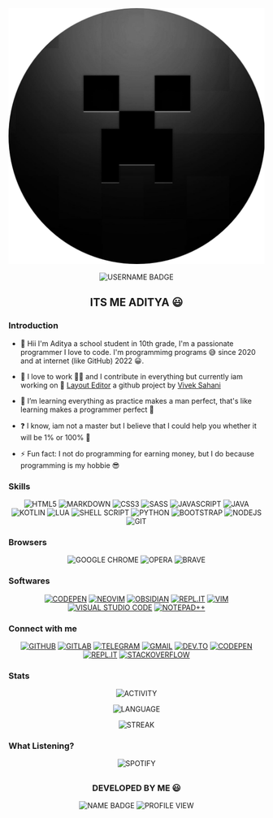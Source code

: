![LOGO](logo.png "logo")

<div align="center">

![USERNAME BADGE](https://img.shields.io/badge/itsakc.-me-039AFF?style=for-the-badge "badge")

## **ITS ME ADITYA 😃**

</div>

### Introduction
<div>

- 👦 Hii I'm Aditya a school student in 10th grade, I'm a passionate programmer I love to code. I'm programmimg programs 😅 since 2020 and at internet (like GitHub) 2022 😀.


- 🔭 I love to work 👨‍💼 and I contribute in everything but currently iam working on 📏 [Layout Editor](https://github.com/itsvks19/LayoutEditor) a github project by [Vivek Sahani](https://github.com/itsvks19)
  

- 🌱 I’m learning everything as practice makes a man perfect, that's like learning makes a programmer perfect 🥰
  

- ❓ I know, iam not a master but I believe that I could help you whether it will be 1% or 100% 🤠
  

- ⚡ Fun fact: I not do programming for earning money, but I do because programming is my hobbie 😎  

</div>

### Skills
<div align="center">

![HTML5](https://img.shields.io/badge/html5-%23E34F26.svg?style=for-the-badge&logo=html5&logoColor=white "html5")
![MARKDOWN](https://img.shields.io/badge/Markdown-000000?style=for-the-badge&logo=markdown&logoColor=white "markdown") 
![CSS3](https://img.shields.io/badge/css3-%231572B6.svg?style=for-the-badge&logo=css3&logoColor=white "css3")
![SASS](https://img.shields.io/badge/Sass-CC6699?style=for-the-badge&logo=sass&logoColor=white "sass")
![JAVASCRIPT](https://img.shields.io/badge/javascript-%23323330.svg?style=for-the-badge&logo=javascript&logoColor=%23F7DF1E "javascript") 
![JAVA](https://img.shields.io/badge/java-%23ED8B00.svg?style=for-the-badge&logo=java&logoColor=white "java")
![KOTLIN](https://img.shields.io/badge/kotlin-%230095D5.svg?style=for-the-badge&logo=kotlin&logoColor=white "kotlin")
![LUA](https://img.shields.io/badge/lua-%232C2D72.svg?style=for-the-badge&logo=lua&logoColor=white "lua")
![SHELL SCRIPT](https://img.shields.io/badge/shell_script-%23121011.svg?style=for-the-badge&logo=gnu-bash&logoColor=white "shell script")
![PYTHON](https://img.shields.io/badge/python-3670A0?style=for-the-badge&logo=python&logoColor=ffdd54 "python")
![BOOTSTRAP](https://img.shields.io/badge/bootstrap-%23563D7C.svg?style=for-the-badge&logo=bootstrap&logoColor=white "bootstrap")
![NODEJS](https://img.shields.io/badge/node.js-6DA55F?style=for-the-badge&logo=node.js&logoColor=white "nodejs")
![GIT](https://img.shields.io/badge/git-%23F05033.svg?style=for-the-badge&logo=git&logoColor=white "git")

</div>

### Browsers
<div align="center">
  
![GOOGLE CHROME](https://img.shields.io/badge/Google%20Chrome-4285F4?style=for-the-badge&logo=GoogleChrome&logoColor=white "google chrome")
![OPERA](https://img.shields.io/badge/Opera-FF1B2D?style=for-the-badge&logo=Opera&logoColor=white "opera")
![BRAVE](https://img.shields.io/badge/Brave-FB542B?style=for-the-badge&logo=Brave&logoColor=white "brave")
   
</div>

### Softwares
<div align="center">

[![CODEPEN](https://img.shields.io/badge/CodePen-white?style=for-the-badge&logo=codepen&logoColor=black "codepen")](https://codepen.io)
[![NEOVIM](https://img.shields.io/badge/NeoVim-%2357A143.svg?&style=for-the-badge&logo=neovim&logoColor=white "neovim")](https://neovim.io)
[![OBSIDIAN](https://img.shields.io/badge/Obsidian-%23483699.svg?style=for-the-badge&logo=obsidian&logoColor=white "obsidian")](https://obsidian.md)
[![REPL.IT](https://img.shields.io/badge/Replit-DD1200?style=for-the-badge&logo=Replit&logoColor=white "repl.it")](https://repl.it)
[![VIM](https://img.shields.io/badge/VIM-%2311AB00.svg?style=for-the-badge&logo=vim&logoColor=white "vim")](https://www.vim.org)
[![VISUAL STUDIO CODE](https://img.shields.io/badge/Visual%20Studio%20Code-0078d7.svg?style=for-the-badge&logo=visual-studio-code&logoColor=white "visual studio code")](https://code.visualstudio.com)
[![NOTEPAD++](https://img.shields.io/badge/Notepad++-90E59A.svg?style=for-the-badge&logo=notepad%2b%2b&logoColor=black "notepad++")](https://notepad-plus-plus.org)
   
</div>

### Connect with me  
<div align="center">

[![GITHUB](https://img.shields.io/badge/github-%2324292e.svg?style=for-the-badge&logo=github&logoColor=white "github")](https://github.com/itsakc-me)
[![GITLAB](https://img.shields.io/badge/gitlab-330F63.svg?style=for-the-badge&logo=gitlab&logoColor=white "gitlab")](https://gitlab.com/itsakc-me)
[![TELEGRAM](https://img.shields.io/badge/Telegram-2CA5E0?style=for-the-badge&logo=telegram&logoColor=white "telegram")](https://t.me/itsakc)
[![GMAIL](https://img.shields.io/badge/Gmail-D14836?style=for-the-badge&logo=gmail&logoColor=white "gmail")](mailto:itsakc.me@gmail.com)
[![DEV.TO](https://img.shields.io/badge/dev.to-0A0A0A?style=for-the-badge&logo=dev.to&logoColor=white "dev.to")](https://dev.to/itsakc-me)
[![CODEPEN](https://img.shields.io/badge/Codepen-000000?style=for-the-badge&logo=codepen&logoColor=white "codepen")](https://codepen.io/itsakc-me)
[![REPL.IT](https://img.shields.io/badge/Replit-DD1200?style=for-the-badge&logo=Replit&logoColor=white "repl.it")](https://repl.it/@itsakc-me)
[![STACKOVERFLOW](https://img.shields.io/badge/-Stackoverflow-FE7A16?style=for-the-badge&logo=stack-overflow&logoColor=white "stackoverflow")](https://stackoverflow.com/users/23115286/itsakc-me)
   
</div>

### Stats  
<div align="center">
  
![ACTIVITY](https://github-readme-stats.vercel.app/api?username=itsakc-me&show_icons=true&count_private=true&hide_border=true&theme=dark "activity")

![LANGUAGE](https://github-readme-stats.vercel.app/api/top-langs/?username=itsakc-me&hide_border=true&theme=dark "language")

![STREAK](https://github-readme-streak-stats.herokuapp.com/?user=itsakc-me&theme=dark "streak")
  
</div>

### What Listening?
<div align="center">

![SPOTIFY](https://spotify-github-profile.vercel.app/api/view?uid=317bfqyxc5zh5puxvsv5b3ysfdgi&cover_image=true&theme=default&show_offline=true&background_color=121212&interchange=true&bar_color_cover=true "spotify")
  
</div>

##

<div align="center">

### **DEVELOPED BY ME 😃**

![NAME BADGE](https://img.shields.io/badge/Aditya-Kumar-039AFF?style=for-the-badge "name badge")
![PROFILE VIEW](https://komarev.com/ghpvc/?username=itsakc-me&color=FF4545&style=for-the-badge "profile view")

</div>
